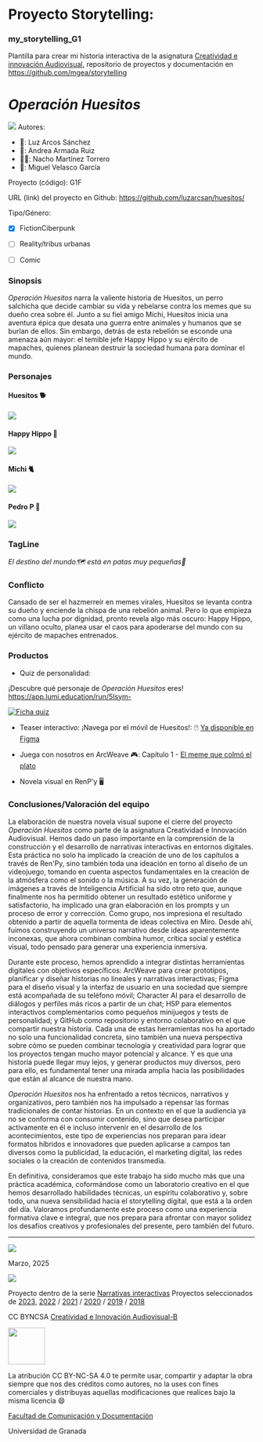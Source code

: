 
# Proyecto Storytelling: 
### my_storytelling_G1
Plantilla para crear mi historia interactiva de la asignatura [Creatividad e innovación Audiovisual](https://www.ugr.es/estudiantes/grados/grado-comunicacion-audiovisual/creacion-difusion-nuevos-contenidos-audiovis), repositorio de proyectos y documentación en https://github.com/mgea/storytelling

# *Operación Huesitos*
![](PortadaOperacionHuesitos.jpg)
Autores:  
<!---
Incluir lista de personas del grupo 
Se puede añadir enlace a página personal de github o lo que se quiera...(optativo)
-->

- 👩: Luz Arcos Sánchez
- 🦋: Andrea Armada Ruiz
- 🙇‍♂️: Nacho Martínez Torrero
- 👨: Miguel Velasco García 


Proyecto (código): G1F

URL (link) del proyecto en Github: https://github.com/luzarcsan/huesitos/


Tipo/Género:  
- [x] FictionCiberpunk  
- [ ] Reality/tribus urbanas  
- [ ] Comic



### Sinopsis
*Operación Huesitos* narra la valiente historia de Huesitos, un perro salchicha que decide cambiar su vida y rebelarse contra los memes que su dueño crea sobre él. Junto a su fiel amigo Michi, Huesitos inicia una aventura épica que desata una guerra entre animales y humanos que se burlan de ellos. Sin embargo, detrás de esta rebelión se esconde una amenaza aún mayor: el temible jefe Happy Hippo y su ejército de mapaches, quienes planean destruir la sociedad humana para dominar el mundo.

### Personajes

#### Huesitos 🐕
![](HuesitosFichaRedimensionada.png)
#### Happy Hippo 🦛
![](HappyHippoFicha.png)
#### Michi 🐈
![](MichiFicha.png)
#### Pedro P 🦝
![](PedroPFicha.png)

### TagLine
*El destino del mundo🗺️ está en patas muy pequeñas🌭*

### Conflicto 
Cansado de ser el hazmerreír en memes virales, Huesitos se levanta contra su dueño y enciende la chispa de una rebelión animal. Pero lo que empieza como una lucha por dignidad, pronto revela algo más oscuro: Happy Hippo, un villano oculto, planea usar el caos para apoderarse del mundo con su ejército de mapaches entrenados.

### Productos

- Quiz de personalidad: 

¡Descubre qué personaje de *Operación Huesitos* eres! https://app.lumi.education/run/5Isym-

[![Ficha quiz](fichajuego.png)](https://app.lumi.education/run/5Isym-)


- Teaser interactivo:
¡Navega por el móvil de Huesitos!:
🖱️ [Ya disponible en Figma](https://www.figma.com/proto/dXbGgSGtlxjZm1pu5S7b7i/IGNACIO-MARTINEZ-TORRERO-s-team-library?node-id=3314-3239&p=f&t=wNQEOfQyfM9oL4AC-1&scaling=scale-down&content-scaling=fixed&page-id=0%3A1&starting-point-node-id=3314%3A3239&show-proto-sidebar=1)

- Juega con nosotros en ArcWeave :video_game::
Capítulo 1 - [El meme que colmó el plato](https://arcweave.com/app/project/gk6QqR46dK)

- Novela visual en RenP'y 🖥️
  
### Conclusiones/Valoración del equipo
La elaboración de nuestra novela visual supone el cierre del proyecto *Operación Huesitos* como parte de la asignatura Creatividad e Innovación Audiovisual. Hemos dado un paso importante en la comprensión de la construcción y el desarrollo de narrativas interactivas en entornos digitales. Esta práctica no solo ha implicado la creación de uno de los capítulos a través de Ren'Py, sino también toda una ideación en torno al diseño de un videojuego, tomando en cuenta aspectos fundamentales en la creación de la atmósfera como el sonido o la música. A su vez, la generación de imágenes a través de Inteligencia Artificial ha sido otro reto que, aunque finalmente nos ha permitido obtener un resultado estético uniforme y satisfactorio, ha implicado una gran elaboración en los prompts y un proceso de error y corrección. Como grupo, nos impresiona el resultado obtenido a partir de aquella tormenta de ideas colectiva en Miro. Desde ahí, fuimos construyendo un universo narrativo desde ideas aparentemente inconexas, que ahora combinan combina humor, crítica social y estética visual, todo pensado para generar una experiencia inmersiva.

Durante este proceso, hemos aprendido a integrar distintas herramientas digitales con objetivos específicos: ArcWeave para crear prototipos, planificar y diseñar historias no lineales y narrativas interactivas; Figma para el diseño visual y la interfaz de usuario en una sociedad que siempre está acompañada de su teléfono móvil; Character AI para el desarrollo de diálogos y perfiles más ricos a partir de un chat; H5P para elementos interactivos complementarios como pequeños minijuegos y tests de personalidad; y GitHub como repositorio y entorno colaborativo en el que compartir nuestra historia. Cada una de estas herramientas nos ha aportado no solo una funcionalidad concreta, sino también una nueva perspectiva sobre cómo se pueden combinar tecnología y creatividad para lograr que los proyectos tengan mucho mayor potencial y alcance. Y es que una historia puede llegar muy lejos, y generar productos muy diversos, pero para ello, es fundamental tener una mirada amplia hacia las posibilidades que están al alcance de nuestra mano.

*Operación Huesitos* nos ha enfrentado a retos técnicos, narrativos y organizativos, pero también nos ha impulsado a repensar las formas tradicionales de contar historias. En un contexto en el que la audiencia ya no se conforma con consumir contenido, sino que desea participar activamente en él e incluso intervenir en el desarrollo de los acontecimientos, este tipo de experiencias nos preparan para idear formatos híbridos e innovadores que pueden aplicarse a campos tan diversos como la publicidad, la educación, el marketing digital, las redes sociales o la creación de contenidos transmedia.

En definitiva, consideramos que este trabajo ha sido mucho más que una práctica académica, coformándose como un laboratorio creativo en el que hemos desarrollado habilidades técnicas, un espíritu colaborativo y, sobre todo, una nueva sensibilidad hacia el storytelling digital, que está a la orden del día. Valoramos profundamente este proceso como una experiencia formativa clave e integral, que nos prepara para afrontar con mayor solidez los desafíos creativos y profesionales del presente, pero también del futuro.

------
![](https://upload.wikimedia.org/wikipedia/commons/thumb/6/62/CC-BY-SA-Andere_Wikis_%28v%29.svg/200px-CC-BY-SA-Andere_Wikis_%28v%29.svg.png)

<!---
Lista completa de emojis de markDown - https://gist.github.com/rxaviers/7360908) 
-->

Marzo, 2025

![](https://github.com/mgea/CRIAv/blob/main/logo_criav75.png)

Proyecto dentro de la serie [Narrativas interactivas](https://github.com/mgea/storytelling/blob/master/What_is_a_digital_storytelling.md) 
Proyectos seleccionados de [2023](https://github.com/mgea/storytelling/tree/master/2023), [2022](https://github.com/mgea/storytelling/blob/master/2022/readme.md) / [2021](https://github.com/mgea/storytelling/blob/master/2021/readme.md) / [2020](https://github.com/mgea/storytelling/blob/master/2020/readme.md)  / 
[2019](https://github.com/mgea/storytelling/blob/master/2019/readme.md) / [2018](https://github.com/mgea/storytelling/blob/master/2018/readme.md) 

CC BYNCSA [Creatividad e Innovación Audiovisual-B](https://github.com/mgea/criav/)

<img src="https://mirrors.creativecommons.org/presskit/buttons/88x31/png/by-nc-sa.png"  width="75" >

La atribución CC BY-NC-SA 4.0 te permite usar, compartir y adaptar la obra siempre que nos des créditos como autores, no la uses con fines comerciales y distribuyas aquellas modificaciones que realices bajo la misma licencia 😄

[Facultad de Comunicación y Documentación](http://fcd.ugr.es)

Universidad de Granada
